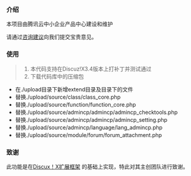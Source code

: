 ### 介绍

本项目由腾讯云中小企业产品中心建设和维护

请通过[咨询建议](https://support.qq.com/products/164613)向我们提交宝贵意见。

### 使用
> 1. 本代码支持在Discuz!X3.4版本上打补丁并测试通过
> 2. 下载代码库中的压缩包
 - 在./upload目录下新增extend目录及目录下的文件
 - 替换./upload/source/class/class_core.php
 - 替换./upload/source/function/function_core.php
 - 替换./upload/source/admincp/admincp/admincp_checktools.php
 - 替换./upload/source/admincp/admincp/admincp_setting.php
 - 替换./upload/source/admincp/language/lang_admincp.php
 - 替换./upload/source/module/forum/forum_attachment.php
### 致谢

此功能是在[Discux！X扩展框架](https://www.discuz.net/thread-3334048-1-1.html) 的基础上实现，特此对其主创团队进行致谢。